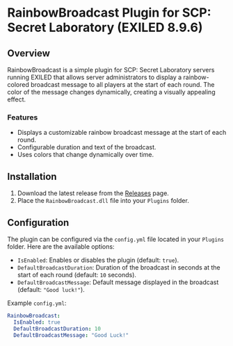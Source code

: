 # RainbowBroadcast Plugin for SCP: Secret Laboratory (EXILED 8.9.6)

## Overview

RainbowBroadcast is a simple plugin for SCP: Secret Laboratory servers running EXILED that allows server administrators to display a rainbow-colored broadcast message to all players at the start of each round. The color of the message changes dynamically, creating a visually appealing effect.

### Features

- Displays a customizable rainbow broadcast message at the start of each round.
- Configurable duration and text of the broadcast.
- Uses colors that change dynamically over time.

## Installation

1. Download the latest release from the [Releases](https://github.com/Mruczek2137/RainbowBroadcast/releases) page.
2. Place the `RainbowBroadcast.dll` file into your `Plugins` folder.

## Configuration

The plugin can be configured via the `config.yml` file located in your `Plugins` folder. Here are the available options:

- `IsEnabled`: Enables or disables the plugin (default: `true`).
- `DefaultBroadcastDuration`: Duration of the broadcast in seconds at the start of each round (default: `10` seconds).
- `DefaultBroadcastMessage`: Default message displayed in the broadcast (default: `"Good luck!"`).

Example `config.yml`:

```yaml
RainbowBroadcast:
  IsEnabled: true
  DefaultBroadcastDuration: 10
  DefaultBroadcastMessage: "Good Luck!"
